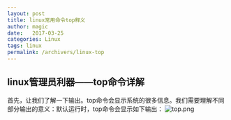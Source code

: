 ```yaml
---
layout: post
title: linux常用命令top释义
author: magic
date:   2017-03-25
categories: Linux
tags: linux
permalink: /archivers/linux-top
---
```


## linux管理员利器——top命令详解

首先，让我们了解一下输出。top命令会显示系统的很多信息。我们需要理解不同部分输出的意义：默认运行时，top命令会显示如下输出：
![top.png](file:///assets/image/top.png)
